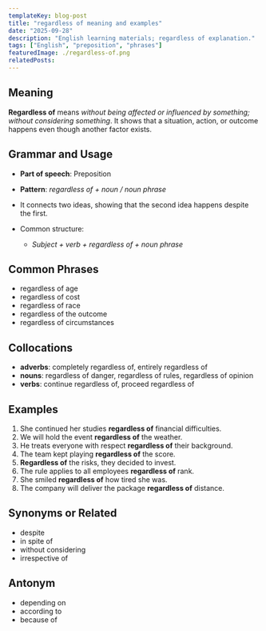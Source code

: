 ```yaml
---
templateKey: blog-post
title: "regardless of meaning and examples"
date: "2025-09-28"
description: "English learning materials; regardless of explanation."
tags: ["English", "preposition", "phrases"]
featuredImage: ./regardless-of.png
relatedPosts:
---
```


## Meaning

**Regardless of** means _without being affected or influenced by something; without considering something_.
It shows that a situation, action, or outcome happens even though another factor exists.

## Grammar and Usage

- **Part of speech**: Preposition
- **Pattern**: _regardless of + noun / noun phrase_
- It connects two ideas, showing that the second idea happens despite the first.
- Common structure:

  - _Subject + verb + regardless of + noun phrase_

## Common Phrases

- regardless of age
- regardless of cost
- regardless of race
- regardless of the outcome
- regardless of circumstances

## Collocations

- **adverbs**: completely regardless of, entirely regardless of
- **nouns**: regardless of danger, regardless of rules, regardless of opinion
- **verbs**: continue regardless of, proceed regardless of

## Examples

1. She continued her studies **regardless of** financial difficulties.
2. We will hold the event **regardless of** the weather.
3. He treats everyone with respect **regardless of** their background.
4. The team kept playing **regardless of** the score.
5. **Regardless of** the risks, they decided to invest.
6. The rule applies to all employees **regardless of** rank.
7. She smiled **regardless of** how tired she was.
8. The company will deliver the package **regardless of** distance.

## Synonyms or Related

- despite
- in spite of
- without considering
- irrespective of

## Antonym

- depending on
- according to
- because of
